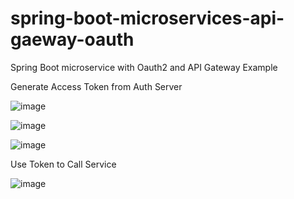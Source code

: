 # spring-boot-microservices-api-gaeway-oauth
Spring Boot microservice with Oauth2 and API Gateway Example

Generate Access Token from Auth Server

![image](https://user-images.githubusercontent.com/20917824/201633573-0737b2b9-b4c1-4fdb-9555-daa7abc5fc4f.png)

![image](https://user-images.githubusercontent.com/20917824/201633865-ae015fc5-4623-49a6-b817-058f56f1fe3d.png)

![image](https://user-images.githubusercontent.com/20917824/201633953-653c313e-8602-4d42-8451-03ad306e1147.png)


Use Token to Call Service 

![image](https://user-images.githubusercontent.com/20917824/201634021-3058a730-0027-4e27-a748-59b2d03ab31d.png)



